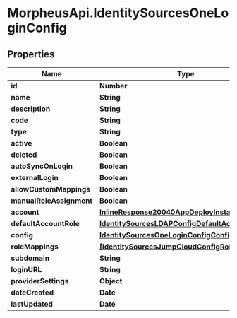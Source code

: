 # MorpheusApi.IdentitySourcesOneLoginConfig

## Properties

Name | Type | Description | Notes
------------ | ------------- | ------------- | -------------
**id** | **Number** |  | [optional] 
**name** | **String** |  | [optional] 
**description** | **String** |  | [optional] 
**code** | **String** |  | [optional] 
**type** | **String** |  | [optional] 
**active** | **Boolean** |  | [optional] 
**deleted** | **Boolean** |  | [optional] 
**autoSyncOnLogin** | **Boolean** |  | [optional] 
**externalLogin** | **Boolean** |  | [optional] 
**allowCustomMappings** | **Boolean** |  | [optional] 
**manualRoleAssignment** | **Boolean** |  | [optional] 
**account** | [**InlineResponse20040AppDeployInstance**](InlineResponse20040AppDeployInstance.md) |  | [optional] 
**defaultAccountRole** | [**IdentitySourcesLDAPConfigDefaultAccountRole**](IdentitySourcesLDAPConfigDefaultAccountRole.md) |  | [optional] 
**config** | [**IdentitySourcesOneLoginConfigConfig**](IdentitySourcesOneLoginConfigConfig.md) |  | [optional] 
**roleMappings** | [**[IdentitySourcesJumpCloudConfigRoleMappings]**](IdentitySourcesJumpCloudConfigRoleMappings.md) |  | [optional] 
**subdomain** | **String** |  | [optional] 
**loginURL** | **String** |  | [optional] 
**providerSettings** | **Object** |  | [optional] 
**dateCreated** | **Date** |  | [optional] 
**lastUpdated** | **Date** |  | [optional] 


